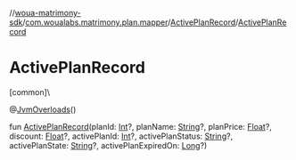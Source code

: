 //[woua-matrimony-sdk](../../../index.md)/[com.woualabs.matrimony.plan.mapper](../index.md)/[ActivePlanRecord](index.md)/[ActivePlanRecord](-active-plan-record.md)

# ActivePlanRecord

[common]\

@[JvmOverloads](https://kotlinlang.org/api/latest/jvm/stdlib/kotlin.jvm/-jvm-overloads/index.html)()

fun [ActivePlanRecord](-active-plan-record.md)(planId: [Int](https://kotlinlang.org/api/latest/jvm/stdlib/kotlin/-int/index.html)?, planName: [String](https://kotlinlang.org/api/latest/jvm/stdlib/kotlin/-string/index.html)?, planPrice: [Float](https://kotlinlang.org/api/latest/jvm/stdlib/kotlin/-float/index.html)?, discount: [Float](https://kotlinlang.org/api/latest/jvm/stdlib/kotlin/-float/index.html)?, activePlanId: [Int](https://kotlinlang.org/api/latest/jvm/stdlib/kotlin/-int/index.html)?, activePlanStatus: [String](https://kotlinlang.org/api/latest/jvm/stdlib/kotlin/-string/index.html)?, activePlanState: [String](https://kotlinlang.org/api/latest/jvm/stdlib/kotlin/-string/index.html)?, activePlanExpiredOn: [Long](https://kotlinlang.org/api/latest/jvm/stdlib/kotlin/-long/index.html)?)
